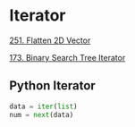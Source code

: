 # Iterator

[251. Flatten 2D Vector](https://leetcode.com/problems/flatten-2d-vector/)

[173. Binary Search Tree Iterator](https://leetcode.com/problems/binary-search-tree-iterator/)

## Python Iterator
```python
data = iter(list)
num = next(data)
```